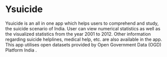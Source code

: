 Ysuicide
========

Ysuicide is an all in one app which helps users to comprehend and study, the suicide scenario of India. 
User can view numerical statistics as well as the visualized statistics from the year 2001 to 2012. Other information regarding suicide helplines, medical help, etc. are also available in the app. 
This app utilises open datasets provided by Open Government Data (OGD) Platform India .
